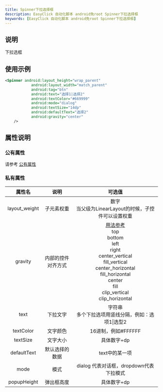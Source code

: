 ```yaml
---
title: Spinner下拉选择框
description: EasyClick 自动化脚本 android免root Spinner下拉选择框
keywords: [EasyClick 自动化脚本 android免root Spinner下拉选择框]
---
```


## 说明
下拉选框
## 使用示例
```xml
<Spinner android:layout_height="wrap_parent"
            android:layout_width="match_parent"
            android:tag="btn"
            android:text="选择1|选择2"
            android:textColor="#669999"
            android:mode="dialog"
            android:textSize="14dp"
            android:defaultText="选择2"
            android:gravity="center"
    />
```

## 属性说明

### 公有属性
请参考 [公有属性](/zh-cn/funcs/ui/ui-native-view.md#公有属性)

### 私有属性

| 属性名 | 说明 | 可选值 |
| :------: | :------: | :------: |
| layout_weight | 子元素权重 | 数字<br/>当父级为LinearLayout的时候，子控件可以设置权重|
| gravity | 内部的控件对齐方式 |[用法参考](https://blog.csdn.net/gaojinshan/article/details/44917205)<br/>top<br/>bottom<br/>left<br/>right<br/>center_vertical<br/>fill_vertical<br/>center_horizontal<br/>fill_horizontal<br/>center<br/>fill<br/>clip_vertical<br/>clip_horizontal<br/> |
| text | 下拉文字 | 字符串<br/>多个下拉选项用竖线分隔，例如：选项1&#124;选型2|
| textColor | 文字颜色 | 16进制，例如#FFFFFF |
| textSize | 文字大小 | 具体数字+dp |
| defaultText | 默认选择的数据 | text中的某一项 |
| mode | 模式 | dialog 代表对话框，dropdown代表下拉模式 |
| popupHeight | 弹出框高度 | 具体数字+dp |

